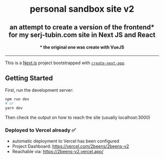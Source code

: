 <div align="center">

# personal sandbox site v2

## an attempt to create a version of the frontend* for my serj-tubin.com site in Next JS and React
#### * the original one was create with VueJS

</div>

<hr />

This is a [Next.js](https://nextjs.org/) project bootstrapped with [`create-next-app`](https://github.com/vercel/next.js/tree/canary/packages/create-next-app).

## Getting Started

First, run the development server:

```bash
npm run dev
# or
yarn dev
```

Then check the output on how to reach the site (usually localhost:3000)

### Deployed to Vercel already ✅
 * automatic deployment to Vercel has been configured
 * Project Dashboard: https://vercel.com/2beens/2beens-v2
 * Reachable via: https://2beens-v2.vercel.app/
